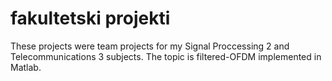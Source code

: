 # fakultetski projekti
These projects were team projects for my Signal Proccessing 2 and Telecommunications 3 subjects. 
The topic is filtered-OFDM implemented in Matlab.
